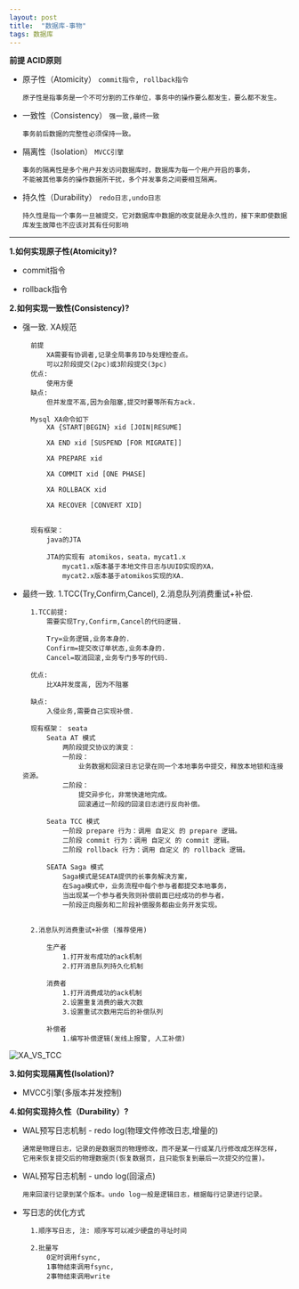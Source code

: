 ```yaml
---
layout: post
title:  "数据库-事物"
tags: 数据库
---
```


**前提 ACID原则**

- 原子性（Atomicity） `commit指令, rollback指令`

      原子性是指事务是一个不可分割的工作单位，事务中的操作要么都发生，要么都不发生。

- 一致性（Consistency） `强一致,最终一致`

      事务前后数据的完整性必须保持一致。

- 隔离性（Isolation） `MVCC引擎`

      事务的隔离性是多个用户并发访问数据库时，数据库为每一个用户开启的事务，
      不能被其他事务的操作数据所干扰，多个并发事务之间要相互隔离。

- 持久性（Durability） `redo日志,undo日志`

      持久性是指一个事务一旦被提交，它对数据库中数据的改变就是永久性的，接下来即使数据库发生故障也不应该对其有任何影响

 --- 
 
**1.如何实现原子性(Atomicity)?**

- commit指令
  
- rollback指令


**2.如何实现一致性(Consistency)?** 

- 强一致. XA规范
  
      
      
        前提
            XA需要有协调者,记录全局事务ID与处理检查点。
            可以2阶段提交(2pc)或3阶段提交(3pc)
        优点: 
            使用方便
        缺点: 
            但并发度不高,因为会阻塞,提交时要等所有方ack.
        
        Mysql XA命令如下
            XA {START|BEGIN} xid [JOIN|RESUME]
            
            XA END xid [SUSPEND [FOR MIGRATE]]
            
            XA PREPARE xid
            
            XA COMMIT xid [ONE PHASE]
            
            XA ROLLBACK xid
            
            XA RECOVER [CONVERT XID]
        
        
        现有框架：
            java的JTA
            
            JTA的实现有 atomikos，seata，mycat1.x 
                mycat1.x版本基于本地文件日志与UUID实现的XA，
                mycat2.x版本基于atomikos实现的XA.
    
    

- 最终一致. 1.TCC(Try,Confirm,Cancel), 2.消息队列消费重试+补偿.



        1.TCC前提:
            需要实现Try,Confirm,Cancel的代码逻辑.
            
            Try=业务逻辑,业务本身的.
            Confirm=提交改订单状态,业务本身的.
            Cancel=取消回滚,业务专门多写的代码.
        
        优点: 
            比XA并发度高, 因为不阻塞
            
        缺点: 
            入侵业务,需要自己实现补偿.
            
        现有框架： seata
            Seata AT 模式
                两阶段提交协议的演变：
                一阶段：
                    业务数据和回滚日志记录在同一个本地事务中提交，释放本地锁和连接资源。
                二阶段：
                    提交异步化，非常快速地完成。
                    回滚通过一阶段的回滚日志进行反向补偿。
                
            Seata TCC 模式
                一阶段 prepare 行为：调用 自定义 的 prepare 逻辑。
                二阶段 commit 行为：调用 自定义 的 commit 逻辑。
                二阶段 rollback 行为：调用 自定义 的 rollback 逻辑。
            
            SEATA Saga 模式
                Saga模式是SEATA提供的长事务解决方案，
                在Saga模式中，业务流程中每个参与者都提交本地事务，
                当出现某一个参与者失败则补偿前面已经成功的参与者，
                一阶段正向服务和二阶段补偿服务都由业务开发实现。
        
        
        2.消息队列消费重试+补偿 (推荐使用)
            
            生产者 
                1.打开发布成功的ack机制
                2.打开消息队列持久化机制
            
            消费者
                1.打开消费成功的ack机制
                2.设置重复消费的最大次数
                3.设置重试次数用完后的补偿队列
                
            补偿者
                1.编写补偿逻辑(发线上报警, 人工补偿)
            
        
![XA_VS_TCC](../../../images/postimg/xa_vs_tcc.png)


**3.如何实现隔离性(Isolation)?** 

- MVCC引擎(多版本并发控制)
  

**4.如何实现持久性（Durability）?** 

- WAL预写日志机制 - redo log(物理文件修改日志,增量的)
    
      通常是物理日志，记录的是数据页的物理修改，而不是某一行或某几行修改成怎样怎样，
      它用来恢复提交后的物理数据页(恢复数据页，且只能恢复到最后一次提交的位置)。

- WAL预写日志机制 - undo log(回滚点)

      用来回滚行记录到某个版本。undo log一般是逻辑日志，根据每行记录进行记录。


- 写日志的优化方式

        1.顺序写日志, 注: 顺序写可以减少硬盘的寻址时间
        
        2.批量写
            0定时调用fsync, 
            1事物结束调用fsync, 
            2事物结束调用write
    
